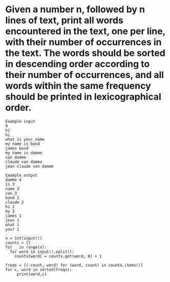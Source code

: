 # Given a number n, followed by n lines of text, print all words encountered in the text, one per line, with their number of occurrences in the text. The words should be sorted in descending order according to their number of occurrences, and all words within the same frequency should be printed in lexicographical order.


```
Example input
9
hi
hi
what is your name
my name is bond
james bond
my name is damme
van damme
claude van damme
jean claude van damme

Example output
damme 4
is 3
name 3
van 3
bond 2
claude 2
hi 2
my 2
james 1
jean 1
what 1
your 1
```
```
n = int(input())
counts = {}
for _ in range(n):
  for word in input().split():
    counts[word] = counts.get(word, 0) + 1

freqs = [(-count, word) for (word, count) in counts.items()]
for c, word in sorted(freqs):
     print(word,c)
```
